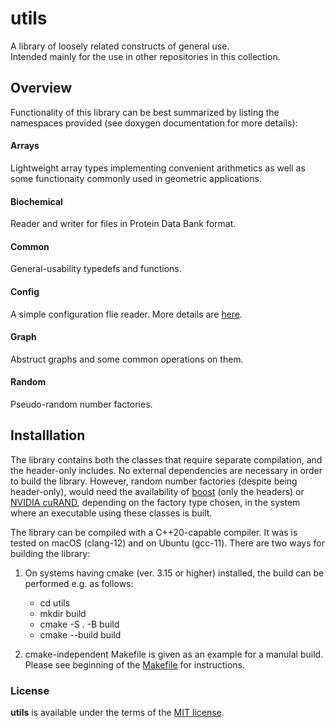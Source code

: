 #  utils
A library of loosely related constructs of general use.  
Intended mainly for the use in other repositories in this collection.

## Overview

Functionality of this library can be best summarized by listing the namespaces provided 
(see doxygen documentation for more details):

#### Arrays 
Lightweight  array types implementing convenient arithmetics as well as some functionaity 
commonly used in geometric applications.

#### Biochemical
Reader and writer for files in Protein Data Bank format.

#### Common
General-usability typedefs and functions.

#### Config
A simple configuration flie reader. More details are [here](utils/config/readme.md).

#### Graph
Abstruct graphs and some common operations on them.

#### Random
Pseudo-random number factories.

## Installlation

The library contains both the classes that require separate compilation, and the header-only includes.
No external dependencies are necessary in order to build the library. 
However, random number factories (despite being header-only), 
would need the availability of [boost](https://www.boost.org/) (only the headers) 
or [NVIDIA cuRAND](https://developer.nvidia.com/curand), 
depending on the factory type chosen, in the system where an executable using these classes is built.

The library can be compiled with a C++20-capable compiler. 
It was is tested on macOS (clang-12) and on Ubuntu (gcc-11).
There are two ways for building the library:  

1. On systems having cmake (ver. 3.15 or higher) installed, the build can be performed e.g. as follows:  
    * cd utils
    * mkdir build
    * cmake -S . -B build
    * cmake --build build
    
2. cmake-independent Makefile is given as an example for a manulal build. 
    Please see beginning of the [Makefile](manual_make/Makefile) for instructions.

### License

**utils** is available under the terms of the [MIT license](LICENSE.md).

